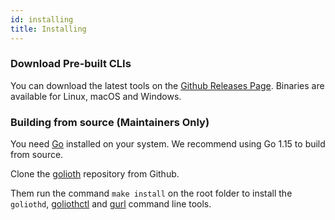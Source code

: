```yaml
---
id: installing
title: Installing
---
```


### Download Pre-built CLIs

You can download the latest tools on the [Github Releases Page](https://github.com/golioth/golioth/releases). Binaries are available for Linux, macOS and Windows.

### Building from source (Maintainers Only)

You need [Go](https://golang.org) installed on your system. We recommend using Go 1.15 to build from source.

Clone the [golioth](https://github.com/golioth/golioth) repository from Github.

Them run the command `make install` on the root folder to install the `goliothd`, [goliothctl](/docs/reference/goliothctl/goliothctl) and [gurl](/docs/reference/gurl/gurl) command line tools.
